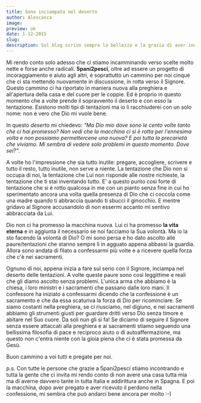 ```yaml
---
title: Sono inciampata nel deserto
author: Alescanca
image: 
preview: ok
date: 1-12-2015
slug: 
description: Sul blog scrivo sempre la bellezza e la grazia di aver incontrato il Signore e Francesco, di quanto è bello rispondere alla chiamata di Dio al matrimonio. A volte però la strada non è proprio così liscia e chiara. In questo periodo sono inciampata nel deserto.
---
```



Mi rendo conto solo adesso che ci stiamo incamminando verso scelte molto nette e forse anche radicali. **5pani2pesci**, oltre ad essere un progetto di incoraggiamento e aiuto agli altri, è soprattutto un cammino per noi cinque che ci sta mettendo nuovamente in discussione, in rotta verso il Signore. Questo cammino ci ha riportato in maniera nuova alla preghiera e all'apertura della casa e del cuore per le coppie. Ed è proprio in questo momento che a volte prende il sopravvento il deserto e con esso la tentazione. Esistono molti tipi di tentazioni ma io li racchiuderei con un solo nome: non è vero che Dio mi vuole bene.

In questo *deserto* mi chiedevo: *"Ma Dio mio dove sono le cento volte tanto che ci hai promesso? Non vedi che la macchina ci si è rotta per l'ennesima volta e non possiamo permettercene una nuova? E poi tutta la precarietà che viviamo. Mi sembra di vedere solo problemi in questo momento. Dove sei?"*.

A volte ho l'impressione che sia tutto inutile: pregare, accogliere, scrivere e tutto il resto, tutto inutile, non serve a niente. La tentazione che Dio non si occupa di noi, la tentazione che Lui non risponde alle nostre richieste, la tentazione che ti stai inventando tutto. E' a questo punto così forte di tentazione che si è rotto qualcosa in me con un pianto senza fine in cui ho sperimentato ancora una volta quella presenza di Dio che ci coccola come una madre quando ti abbraccia quando ti sbucci il ginocchio. E mentre gridavo al Signore accusandolo di non essermi accanto mi sentivo abbracciata da Lui. 

Dio non ci ha promesso la macchina nuova. Lui ci ha promesso **la vita eterna** e in aggiunta il necessario se noi facciamo la Sua volontà. Ma io la sto facendo la volontà di Dio? O mi sono persa e ho dato ascolto alle paure/tentazioni che stanno sempre lì in agguato appena abbassi la guardia. Allora sono andata di filato a confessarmi più volte e a ricevere quella forza che c'è nei sacramenti.

Ognuno di noi, appena inizia a fare sul serio con il Signore, inciampa nel deserto delle tentazioni. A volte queste paure sono così leggittime e reali che gli diamo ascolto senza problemi. L'unica arma che abbiamo è la chiesa, i loro ministri e i sacramenti che passano dalle loro mani. Il confessore ha iniziato a confessarmi dicendo che la confessione è un sacramento e che da essa scaturiva la forza di Dio per ricominciare. Se siamo costanti nella preghiera, se ci riusciamo, nel digiuno, e nei sacramenti abbiamo gli strumenti giusti per guardare dritti verso Dio senza timore e abitare nel Suo cuore. Da soli nun gli si fa! Se diciamo di seguire il Signore senza essere attaccati alla preghiera e ai sacramenti stiamo seguendo una bellissima filosofia di pace e reciproco aiuto o di autoaffermazione, ma questo non c'entra niente con la gioia piena che ci è stata promessa da Gesù.

Buon cammino a voi tutti e pregate per noi. 

p.s.
Con tutte le persone che grazie a 5pani2pesci stiamo incontrando e tutta la gente che ci invita mi rendo conto di non avere una casa tutta mia ma di averne davvero tante in tutta Italia e addirittura anche in Spagna. E poi la macchina, dopo aver pregato e aver ricevuto il perdono nella confessione, mi sembra che può andarci bene ancora per molto :-) 
